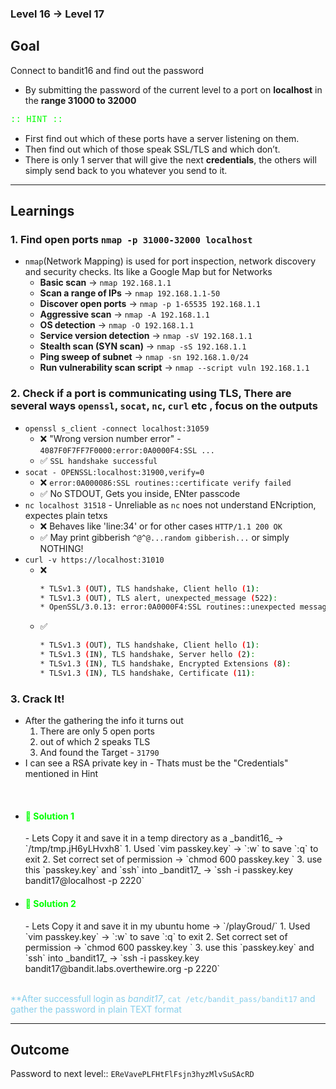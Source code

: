 ### Level 16 -> Level 17


**Goal**<br>
---
Connect to bandit16 and find out the password 
- By submitting the password of the current level to a port on **localhost** in the **range 31000 to 32000**

<p style="font-family: 'Courier New', sans-serif; color:lime">:: HINT ::</p>

- First find out which of these ports have a server listening on them. 
- Then find out which of those speak SSL/TLS and which don’t. 
- There is only 1 server that will give the next **credentials**, the others will simply send back to you whatever you send to it.

---
**Learnings**<br>
---
### 1. Find open ports `nmap -p 31000-32000 localhost`
- `nmap`(Network Mapping) is used for port inspection, network discovery and security checks. Its like a Google Map but for Networks
    - **Basic scan** → `nmap 192.168.1.1`
    - **Scan a range of IPs** → `nmap 192.168.1.1-50`
    - **Discover open ports** → `nmap -p 1-65535 192.168.1.1`
    - **Aggressive scan** → `nmap -A 192.168.1.1`
    - **OS detection** → `nmap -O 192.168.1.1`
    - **Service version detection** → `nmap -sV 192.168.1.1`
    - **Stealth scan (SYN scan)** → `nmap -sS 192.168.1.1`
    - **Ping sweep of subnet** → `nmap -sn 192.168.1.0/24`
    - **Run vulnerability scan script** → `nmap --script vuln 192.168.1.1`

### 2. Check if a port is communicating using TLS, There are several ways `openssl`, `socat`, `nc`, `curl` etc , focus on the outputs
+ `openssl s_client -connect localhost:31059`
    * ❌ "Wrong version number error"  - `4087F0F7FF7F0000:error:0A0000F4:SSL ...`    
    * ✅ `SSL handshake successful`
+ `socat - OPENSSL:localhost:31900,verify=0`
    * ❌ `error:0A000086:SSL routines::certificate verify failed`
    * ✅ No STDOUT, Gets you inside, ENter passcode
+ `nc localhost 31518` - Unreliable as `nc` noes not understand ENcription, expectes plain tetxs
    * ❌ Behaves like 'line:34' or for other cases `HTTP/1.1 200 OK`
    * ✅ May print gibberish `^@^@...random gibberish...` or simply NOTHING!
+ `curl -v https://localhost:31010`
    * ❌ 
        ```sh
        * TLSv1.3 (OUT), TLS handshake, Client hello (1):
        * TLSv1.3 (OUT), TLS alert, unexpected_message (522):
        * OpenSSL/3.0.13: error:0A0000F4:SSL routines::unexpected message
        ```
    * ✅ 
        ```sh
        * TLSv1.3 (OUT), TLS handshake, Client hello (1):
        * TLSv1.3 (IN), TLS handshake, Server hello (2):
        * TLSv1.3 (IN), TLS handshake, Encrypted Extensions (8):
        * TLSv1.3 (IN), TLS handshake, Certificate (11):
        ```
### 3. Crack It!
- After the gathering the info it turns out 
    1. There are only 5 open ports
    2. out of which 2 speaks TLS
    3. And found the Target - `31790`
- I can see a RSA private key in - Thats must be the "Credentials" mentioned in Hint
<br>

- <h4 style="color:lime"> 🔑 Solution 1</h4>
    - Lets Copy it and save it in a temp directory as a _bandit16_ -> `/tmp/tmp.jH6yLHvxh8`
        1. Used `vim passkey.key` -> `:w` to save `:q` to exit
        2. Set correct set of permission -> `chmod 600 passkey.key `
        3. use this `passkey.key` and `ssh` into _bandit17_ -> `ssh -i passkey.key bandit17@localhost -p 2220`
    
- <h4 style="color:lime"> 🔑 Solution 2</h4>
    - Lets Copy it and save it in my ubuntu home  -> `/playGroud/`
        1. Used `vim passkey.key` -> `:w` to save `:q` to exit
        2. Set correct set of permission -> `chmod 600 passkey.key `
        3. use this `passkey.key` and `ssh` into _bandit17_ -> `ssh -i passkey.key bandit17@bandit.labs.overthewire.org -p 2220`
<br><span style="color:skyblue">
**After successfull login as _bandit17_, `cat /etc/bandit_pass/bandit17` and gather the password in plain TEXT format</p>


---
**Outcome**<br>
---
Password to next level:: `EReVavePLFHtFlFsjn3hyzMlvSuSAcRD`